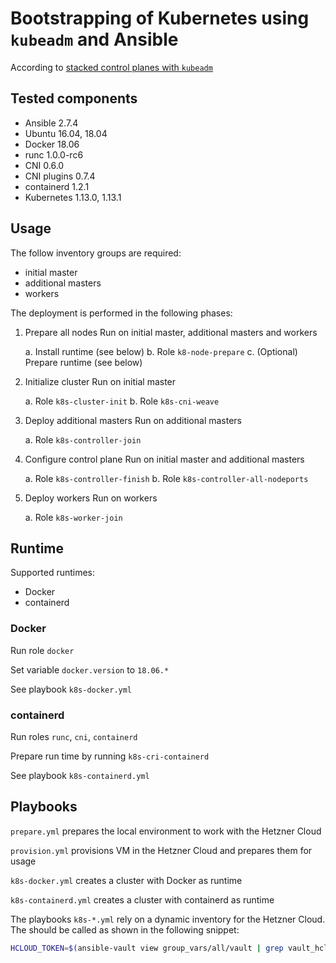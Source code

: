 # Bootstrapping of Kubernetes using `kubeadm` and Ansible

According to [stacked control planes with `kubeadm`](https://kubernetes.io/docs/setup/independent/high-availability/#stacked-control-plane-and-etcd-nodes)

## Tested components

- Ansible 2.7.4
- Ubuntu 16.04, 18.04
- Docker 18.06
- runc 1.0.0-rc6
- CNI 0.6.0
- CNI plugins 0.7.4
- containerd 1.2.1
- Kubernetes 1.13.0, 1.13.1

## Usage

The follow inventory groups are required:

- initial master
- additional masters
- workers

The deployment is performed in the following phases:

1. Prepare all nodes
    Run on initial master, additional masters and workers

    a. Install runtime (see below)
    b. Role `k8-node-prepare`
    c. (Optional) Prepare runtime (see below)

2. Initialize cluster
    Run on initial master

    a. Role `k8s-cluster-init`
    b. Role `k8s-cni-weave`

3. Deploy additional masters
    Run on additional masters

    a. Role `k8s-controller-join`

4. Configure control plane
    Run on initial master and additional masters

    a. Role `k8s-controller-finish`
    b. Role `k8s-controller-all-nodeports`

5. Deploy workers
    Run on workers

    a. Role `k8s-worker-join`

## Runtime

Supported runtimes:

- Docker
- containerd

### Docker

Run role `docker`

Set variable `docker.version` to `18.06.*`

See playbook `k8s-docker.yml`

### containerd

Run roles `runc`, `cni`, `containerd`

Prepare run time by running `k8s-cri-containerd`

See playbook `k8s-containerd.yml`

## Playbooks

`prepare.yml` prepares the local environment to work with the Hetzner Cloud

`provision.yml` provisions VM in the Hetzner Cloud and prepares them for usage

`k8s-docker.yml` creates a cluster with Docker as runtime

`k8s-containerd.yml` creates a cluster with containerd as runtime

The playbooks `k8s-*.yml` rely on a dynamic inventory for the Hetzner Cloud. The should be called as shown in the following snippet:

```bash
HCLOUD_TOKEN=$(ansible-vault view group_vars/all/vault | grep vault_hcloud_token | cut -d' ' -f2) ansible-playbook -i library/hcloud_inventory k8s-docker.yml
```
